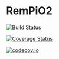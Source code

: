 # RemPiO2

[![Build Status](https://travis-ci.org/pkofod/RemPiO2.jl.svg?branch=master)](https://travis-ci.org/pkofod/RemPiO2.jl)

[![Coverage Status](https://coveralls.io/repos/pkofod/RemPiO2.jl/badge.svg?branch=master&service=github)](https://coveralls.io/github/pkofod/RemPiO2.jl?branch=master)

[![codecov.io](http://codecov.io/github/pkofod/RemPiO2.jl/coverage.svg?branch=master)](http://codecov.io/github/pkofod/RemPiO2.jl?branch=master)
